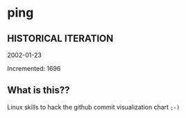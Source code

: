 # ping

## HISTORICAL ITERATION
2002-01-23

Incremented: 1696

## What is this?? 
Linux skills to hack the github commit visualization chart `;-)`
